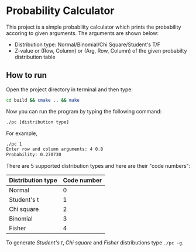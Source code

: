 # Probability Calculator

This project is a simple probability calculator which prints the probability accoring to given arguments. The arguments are shown below:

- Distribution type: Normal/Binomial/Chi Square/Student's T/F
- Z-value or (Row, Column) or (Arg, Row, Column) of the given probabilty distribution table

## How to run

Open the project directory in terminal and then type:

```bash
cd build && cmake .. && make
```

Now you can run the program by typing the following command:

```bash
./pc [distribution type]
```

For example,

```bash
./pc 1
Enter row and column arguments: 4 0.8
Probability: 0.270730
```

There are 5 supported distribution types and here are their "code numbers":

| Distribution type | Code number |
|--|--|
| Normal | 0 |
| Student's t | 1 |
| Chi square | 2 |
| Binomial | 3 |
| Fisher | 4 |

To generate *Student's t*, *Chi square* and *Fisher* distributions type `./pc -g`.
